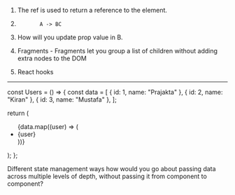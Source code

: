 1.  The ref is used to return a reference to the element.

2.            A -> BC

3.  How will you update prop value in B.

4.  Fragments - Fragments let you group a list of children without adding extra nodes to the DOM

5.  React hooks

---

const Users = () => {
const data = [
{ id: 1, name: "Prajakta" },
{ id: 2, name: "Kiran" },
{ id: 3, name: "Mustafa" },
];

return (

<ul className="users">
{data.map((user) => (
<li className="user">{user}</li>
))}
</ul>
);
};

Different state management ways
how would you go about passing data across multiple levels of depth, without passing it from component to component?
